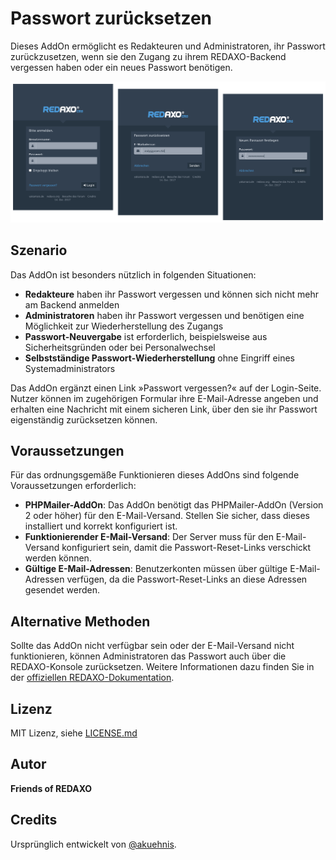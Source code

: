 # Passwort zurücksetzen

Dieses AddOn ermöglicht es Redakteuren und Administratoren, ihr Passwort zurückzusetzen, wenn sie den Zugang zu ihrem REDAXO-Backend vergessen haben oder ein neues Passwort benötigen.

![Screenshot](https://raw.githubusercontent.com/FriendsOfREDAXO/be_password/assets/be_password_01.png)

## Szenario

Das AddOn ist besonders nützlich in folgenden Situationen:

- **Redakteure** haben ihr Passwort vergessen und können sich nicht mehr am Backend anmelden
- **Administratoren** haben ihr Passwort vergessen und benötigen eine Möglichkeit zur Wiederherstellung des Zugangs
- **Passwort-Neuvergabe** ist erforderlich, beispielsweise aus Sicherheitsgründen oder bei Personalwechsel
- **Selbstständige Passwort-Wiederherstellung** ohne Eingriff eines Systemadministrators

Das AddOn ergänzt einen Link »Passwort vergessen?« auf der Login-Seite. Nutzer können im zugehörigen Formular ihre E-Mail-Adresse angeben und erhalten eine Nachricht mit einem sicheren Link, über den sie ihr Passwort eigenständig zurücksetzen können.

## Voraussetzungen

Für das ordnungsgemäße Funktionieren dieses AddOns sind folgende Voraussetzungen erforderlich:

- **PHPMailer-AddOn**: Das AddOn benötigt das PHPMailer-AddOn (Version 2 oder höher) für den E-Mail-Versand. Stellen Sie sicher, dass dieses installiert und korrekt konfiguriert ist.
- **Funktionierender E-Mail-Versand**: Der Server muss für den E-Mail-Versand konfiguriert sein, damit die Passwort-Reset-Links verschickt werden können.
- **Gültige E-Mail-Adressen**: Benutzerkonten müssen über gültige E-Mail-Adressen verfügen, da die Passwort-Reset-Links an diese Adressen gesendet werden.

## Alternative Methoden

Sollte das AddOn nicht verfügbar sein oder der E-Mail-Versand nicht funktionieren, können Administratoren das Passwort auch über die REDAXO-Konsole zurücksetzen. Weitere Informationen dazu finden Sie in der [offiziellen REDAXO-Dokumentation](https://redaxo.org/doku/master/konsole).

## Lizenz

MIT Lizenz, siehe [LICENSE.md](https://github.com/alexplusde/neues/blob/master/LICENSE)  

## Autor

**Friends of REDAXO**

## Credits

Ursprünglich entwickelt von [@akuehnis](https://github.com/akuehnis).

